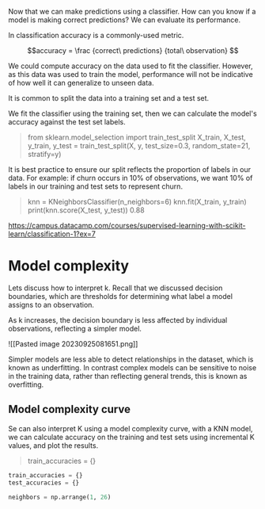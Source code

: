 Now that we can make predictions using a classifier. How can you know if a model is making correct predictions?
We can evaluate its performance.

In classification accuracy is a commonly-used metric.

$$accuracy = \frac {correct\ predictions} {total\ observation} $$

We could compute accuracy on the data used to fit the classifier. However, as this data was used to train the model, performance will not be indicative of how well it can generalize to unseen data.

It is common to split the data into a training set and a test set.

We fit the classifier using the training set, then we can calculate the model's accuracy against the test set labels.

> from sklearn.model_selection import train_test_split
> X_train, X_test, y_train, y_test = train_test_split(X, y,  test_size=0.3, random_state=21, stratify=y)

It is best practice to ensure our split reflects the proportion of labels in our data. For example: if churn occurs in 10% of observations, we want 10% of labels in our training and test sets to represent churn.

> knn = KNeighborsClassifier(n_neighbors=6)
> knn.fit(X_train, y_train)
> print(knn.score(X_test, y_test))
> 0.88

https://campus.datacamp.com/courses/supervised-learning-with-scikit-learn/classification-1?ex=7

# Model complexity
Lets discuss how to interpret k. Recall that we discussed decision boundaries, which are thresholds for determining what label a model assigns to an observation.

As k increases, the decision boundary is less affected by individual observations, reflecting a simpler model. 

![[Pasted image 20230925081651.png]]

Simpler models are less able to detect relationships in the dataset, which is known as underfitting. 
In contrast complex models can be sensitive to noise in the training data, rather than reflecting general trends, this is known as overfitting.

## Model complexity curve
Se can also interpret K using a model complexity curve, with a KNN model, we can calculate accuracy on the training and test sets using incremental K values, and plot the results.

> train_accuracies = {}

```python 
train_accuracies = {}
test_accuracies = {}

neighbors = np.arrange(1, 26)


```